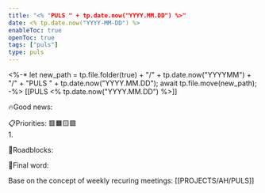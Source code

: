 ```yaml
---
title: "<% "PULS " + tp.date.now("YYYY.MM.DD") %>"
date: <% tp.date.now("YYYY-MM-DD") %>
enableToc: true
openToc: true
tags: ["puls"]
type: puls
---
```


<%-* 
let new_path = tp.file.folder(true) + "/" + tp.date.now("YYYYMM") + "/" + "PULS " + tp.date.now("YYYY.MM.DD");
await tp.file.move(new_path);
-%>
[[PULS <% tp.date.now("YYYY.MM.DD") %>]]

🔥Good news:

📋Priorities:
🟥🟧🟨🟩  
1. 

🛑Roadblocks:

🧠Final word:

Base on the concept of weekly recuring meetings: [[PROJECTS/AH/PULS]]